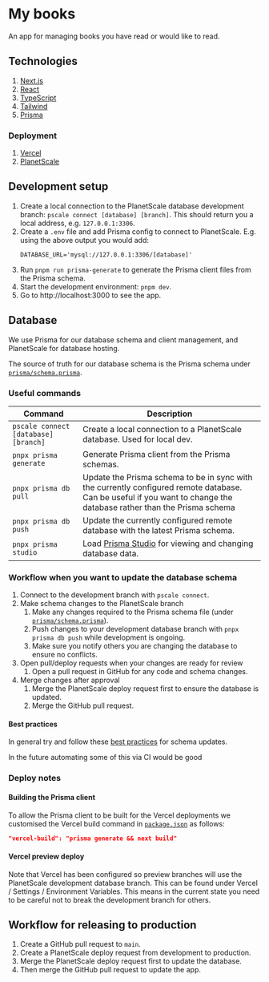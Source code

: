 # My books

An app for managing books you have read or would like to read.

## Technologies

1. [Next.js](https://nextjs.org/docs)
2. [React](https://react.dev/)
3. [TypeScript](https://www.typescriptlang.org/docs/handbook/intro.html)
4. [Tailwind](https://tailwindcss.com/)
5. [Prisma](https://www.prisma.io/docs)

### Deployment
1. [Vercel](https://vercel.com/dashboard)
1. [PlanetScale](https://planetscale.com/docs)

## Development setup

1. Create a local connection to the PlanetScale database development branch: `pscale connect [database] [branch]`. This should return you a
   local address, e.g. `127.0.0.1:3306`.
1. Create a `.env` file and add Prisma config to connect to PlanetScale. E.g. using the above output you would add:
   ```properties
   DATABASE_URL='mysql://127.0.0.1:3306/[database]'
   ```
1. Run `pnpm run prisma-generate` to generate the Prisma client files from the Prisma schema.
2. Start the development environment: `pnpm dev`.
3. Go to http://localhost:3000 to see the app.

## Database

We use Prisma for our database schema and client management, and PlanetScale for database hosting. 

The source of truth for our database schema is the Prisma schema under [`prisma/schema.prisma`](prisma/schema.prisma).

### Useful commands

| Command                              | Description                                                                                                                                                          |
|--------------------------------------|----------------------------------------------------------------------------------------------------------------------------------------------------------------------|
| `pscale connect [database] [branch]` | Create a local connection to a PlanetScale database. Used for local dev.                                                                                             |
| `pnpx prisma generate`               | Generate Prisma client from the Prisma schemas.                                                                                                                      |
| `pnpx prisma db pull`                | Update the Prisma schema to be in sync with the currently configured remote database. Can be useful if you want to change the database rather than the Prisma schema |
| `pnpx prisma db push`                | Update the currently configured remote database with the latest Prisma schema.                                                                                       |
| `pnpx prisma studio`                 | Load [Prisma Studio](https://www.prisma.io/studio) for viewing and changing database data.                                                                           |

### Workflow when you want to update the database schema
1. Connect to the development branch with `pscale connect`.
1. Make schema changes to the PlanetScale branch
   1. Make any changes required to the Prisma schema file (under [`prisma/schema.prisma`](prisma/schema.prisma)).
   1. Push changes to your development database branch with `pnpx prisma db push` while development is ongoing.
   1. Make sure you notify others you are changing the database to ensure no conflicts.
1. Open pull/deploy requests when your changes are ready for review
   1. Open a pull request in GitHub for any code and schema changes.
1. Merge changes after approval
   1. Merge the PlanetScale deploy request first to ensure the database is updated.
   2. Merge the GitHub pull request.

#### Best practices
In general try and follow these [best practices](https://planetscale.com/blog/safely-making-database-schema-changes)
for schema updates.

In the future automating some of this via CI would be good

### Deploy notes
#### Building the Prisma client
To allow the Prisma client to be built for the Vercel deployments we customised the Vercel build command in 
[`package.json`](package.json)
as follows:
```json
"vercel-build": "prisma generate && next build"
```

#### Vercel preview deploy
Note that Vercel has been configured so preview branches will use the PlanetScale development database branch. This
can be found under Vercel / Settings / Environment Variables. This means in the current state you need to be careful
not to break the development branch for others.

## Workflow for releasing to production
1. Create a GitHub pull request to `main`.
1. Create a PlanetScale deploy request from development to production.
2. Merge the PlanetScale deploy request first to update the database.
3. Then merge the GitHub pull request to update the app.

